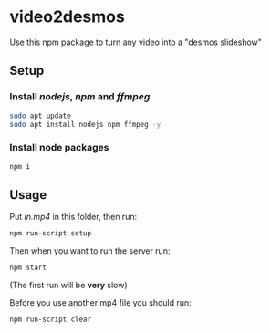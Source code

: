 # video2desmos

Use this npm package to turn any video into a "desmos slideshow"

## Setup

### Install _nodejs_, _npm_ and _ffmpeg_

```sh
sudo apt update
sudo apt install nodejs npm ffmpeg -y
```

### Install node packages

```sh
npm i
```

## Usage

Put _in.mp4_ in this folder, then run:

```sh
npm run-script setup
```

Then when you want to run the server run:

```sh
npm start
```

(The first run will be **very** slow)

Before you use another mp4 file you should run:

```sh
npm run-script clear
```
